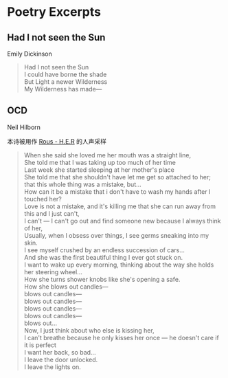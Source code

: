 # Poetry Excerpts

## Had I not seen the Sun

Emily Dickinson

> Had I not seen the Sun<br>
> I could have borne the shade<br>
> But Light a newer Wilderness<br>
> My Wilderness has made—

## OCD

Neil Hilborn

本诗被用作 [Rous - H.E.R](https://youtu.be/l63hfdrb_jI) 的人声采样

> When she said she loved me her mouth was a straight line,<br>
> She told me that I was taking up too much of her time<br>
> Last week she started sleeping at her mother's place<br>
> She told me that she shouldn't have let me get so attached to her;<br>
> that this whole thing was a mistake, but...<br>
> How can it be a mistake that i don't have to wash my hands after I touched her?<br>
> Love is not a mistake, and it's killing me that she can run away from this and I just can't,<br>
> I can't — I can't go out and find someone new because I always think of her,<br>
> Usually, when I obsess over things, I see germs sneaking into my skin.<br>
> I see myself crushed by an endless succession of cars...<br>
> And she was the first beautiful thing I ever got stuck on.<br>
> I want to wake up every morning, thinking about the way she holds her steering wheel...<br>
> How she turns shower knobs like she's opening a safe.<br>
> How she blows out candles—<br>
> blows out candles—<br>
> blows out candles—<br>
> blows out candles—<br>
> blows out candles—<br>
> blows out...<br>
> Now, I just think about who else is kissing her,<br>
> I can't breathe because he only kisses her once — he doesn't care if it is perfect<br>
> I want her back, so bad...<br>
> I leave the door unlocked.<br>
> I leave the lights on.<br>
